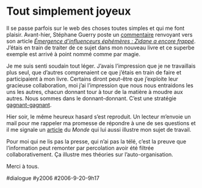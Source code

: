 # Tout simplement joyeux

Il se passe parfois sur le web des choses toutes simples et qui me font plaisir. Avant-hier, Stéphane Guerry poste un [commentaire](../8/une-surprise-est-toujours-possible/#comment-1595.md) renvoyant vers son article [*Émergence d’influenceurs éphémères : Zidane a encore frappé*](http://mediapedia.wordpress.com/2006/09/18/emergence-d%e2%80%99influenceurs-ephemeres-zidane-a-encore-frappe/). J’étais en train de traiter de ce sujet dans mon nouveau livre et ce superbe exemple est arrivé à point nommé comme par magie.

Je me suis senti soudain tout léger. J’avais l’impression que je ne travaillais plus seul, que d’autres comprenaient ce que j’étais en train de faire et participaient à mon livre. Certains diront peut-être que j’exploite leur gracieuse collaboration, moi j’ai l’impression que nous nous entraidons les uns les autres, chacun donnant tour à tour de la matière à moudre aux autres. Nous sommes dans le donnant-donnant. C’est une stratégie [gagnant-gagnant](../5/win-win.md).

Hier soir, le même heureux hasard s’est reproduit. Un lecteur m’envoie un mail pour me rappeler ma promesse de répondre à une de ses questions et il me signale un [article](http://www.lemonde.fr/web/article/0,1-0@2-3230,36-814497,0.html) du *Monde* qui lui aussi illustre mon sujet de travail.

Pour moi qui ne lis pas la presse, qui n’ai pas la télé, c’est la preuve que l’information peut remonter par percolation avoir été filtrée collaborativement. Ça illustre mes théories sur l’auto-organisation.

Merci à tous.

#dialogue #y2006 #2006-9-20-9h17
